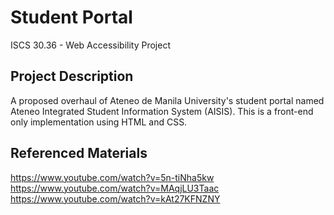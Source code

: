 # Student Portal
ISCS 30.36 - Web Accessibility Project

## Project Description
A proposed overhaul of Ateneo de Manila University's student portal named Ateneo Integrated Student Information System (AISIS). This is a front-end only implementation using HTML and CSS.

## Referenced Materials
https://www.youtube.com/watch?v=5n-tiNha5kw
https://www.youtube.com/watch?v=MAqjLU3Taac
https://www.youtube.com/watch?v=kAt27KFNZNY

